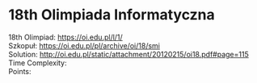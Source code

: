 # 18th Olimpiada Informatyczna
18th Olimpiad: https://oi.edu.pl/l/1/ <br />
Szkopuł: https://oi.edu.pl/pl/archive/oi/18/smi <br />
Solution: http://oi.edu.pl/static/attachment/20120215/oi18.pdf#page=115 <br />
Time Complexity: <br />
Points:  <br />